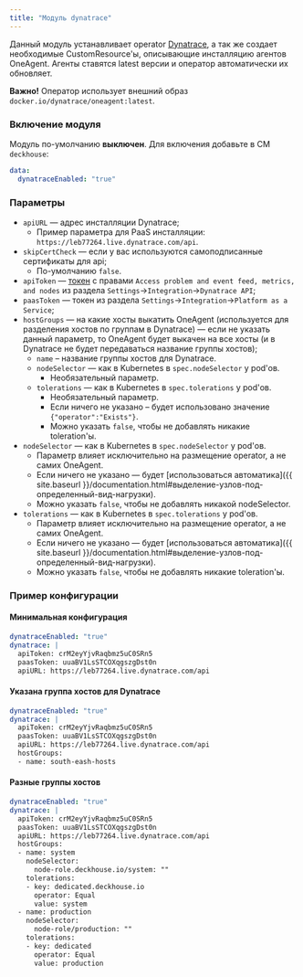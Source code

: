 ```yaml
---
title: "Модуль dynatrace"
---
```


Данный модуль устанавливает operator [Dynatrace](https://www.dynatrace.com/), а так же создает необходимые CustomResource'ы, описывающие инсталляцию агентов OneAgent. Агенты ставятся latest версии и оператор автоматически их обновляет.

**Важно!** Оператор использует внешний образ `docker.io/dynatrace/oneagent:latest`.

### Включение модуля

Модуль по-умолчанию **выключен**. Для включения добавьте в CM `deckhouse`:

```yaml
data:
  dynatraceEnabled: "true"
```

### Параметры

* `apiURL` — адрес инсталляции Dynatrace;
    * Пример параметра для PaaS инсталляции: `https://leb77264.live.dynatrace.com/api`.
* `skipCertCheck` — если у вас используются самоподписанные сертификаты для api;
    * По-умолчанию `false`.
* `apiToken` — [токен](https://www.dynatrace.com/support/help/reference/dynatrace-concepts/what-is-an-access-token/) с правами `Access problem and event feed, metrics, and nodes` из раздела `Settings`->`Integration`->`Dynatrace API`;
* `paasToken` — токен из раздела `Settings`->`Integration`->`Platform as a Service`;
* `hostGroups` — на какие хосты выкатить OneAgent (используется для разделения хостов по группам в Dynatrace) — если не указать данный параметр, тo OneAgent будет выкачен на все хосты (и в Dynatrace не будет передаваться название группы хостов);
    * `name` – название группы хостов для Dynatrace.
    * `nodeSelector` — как в Kubernetes в `spec.nodeSelector` у pod'ов.
        * Необязательный параметр.
    * `tolerations` — как в Kubernetes в `spec.tolerations` у pod'ов.
        * Необязательный параметр.
        * Если ничего не указано – будет использовано значение `{"operator":"Exists"}`.
        * Можно указать `false`, чтобы не добавлять никакие toleration'ы.
* `nodeSelector` — как в Kubernetes в `spec.nodeSelector` у pod'ов.
    * Параметр влияет исключительно на размещение operator, а не самих OneAgent.
    * Если ничего не указано — будет [использоваться автоматика]({{ site.baseurl }}/documentation.html#выделение-узлов-под-определенный-вид-нагрузки).
    * Можно указать `false`, чтобы не добавлять никакой nodeSelector.
* `tolerations` — как в Kubernetes в `spec.tolerations` у pod'ов.
    * Параметр влияет исключительно на размещение operator, а не самих OneAgent.
    * Если ничего не указано — будет [использоваться автоматика]({{ site.baseurl }}/documentation.html#выделение-узлов-под-определенный-вид-нагрузки).
    * Можно указать `false`, чтобы не добавлять никакие toleration'ы.

### Пример конфигурации


#### Минимальная конфигурация
```yaml
dynatraceEnabled: "true"
dynatrace: |
  apiToken: crM2eyYjvRaqbmz5uC0SRn5
  paasToken: uuaBV1LsSTCOXqgszgDst0n
  apiURL: https://leb77264.live.dynatrace.com/api
```

#### Указана группа хостов для Dynatrace

```yaml
dynatraceEnabled: "true"
dynatrace: |
  apiToken: crM2eyYjvRaqbmz5uC0SRn5
  paasToken: uuaBV1LsSTCOXqgszgDst0n
  apiURL: https://leb77264.live.dynatrace.com/api
  hostGroups:
  - name: south-eash-hosts
```

#### Разные группы хостов
```yaml
dynatraceEnabled: "true"
dynatrace: |
  apiToken: crM2eyYjvRaqbmz5uC0SRn5
  paasToken: uuaBV1LsSTCOXqgszgDst0n
  apiURL: https://leb77264.live.dynatrace.com/api
  hostGroups:
  - name: system
    nodeSelector:
      node-role.deckhouse.io/system: ""
    tolerations:
    - key: dedicated.deckhouse.io
      operator: Equal
      value: system
  - name: production
    nodeSelector:
      node-role/production: ""
    tolerations:
    - key: dedicated
      operator: Equal
      value: production
```
